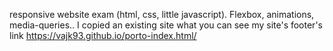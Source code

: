 responsive website exam (html, css, little javascript). Flexbox, animations, media-queries..  I copied an existing site what you can see my site's footer's link https://vajk93.github.io/porto-index.html/

